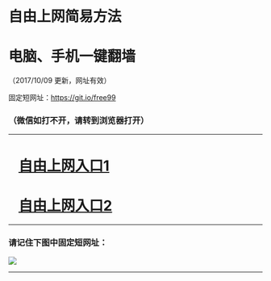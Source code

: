 ﻿# 自由上网简易方法

# 电脑、手机一键翻墙

（2017/10/09 更新，网址有效）

固定短网址：https://git.io/free99

### （微信如打不开，请转到浏览器打开）


***





# &nbsp;&nbsp; <a href="http://ft212004575.fwq-tz-1001.info/fwqtz01.html?t=100900125649 " target="_blank">自由上网入口1</a>
# &nbsp;&nbsp; <a href="http://ft2092124648.fwq-tz-1002.info/fwqtz02.html?t=100900113638 " target="_blank">自由上网入口2</a>
***

### 请记住下图中固定短网址：

<img src="https://s3-us-west-2.amazonaws.com/fwq-1001/yjfq-20170905okok.png" /> 


***

